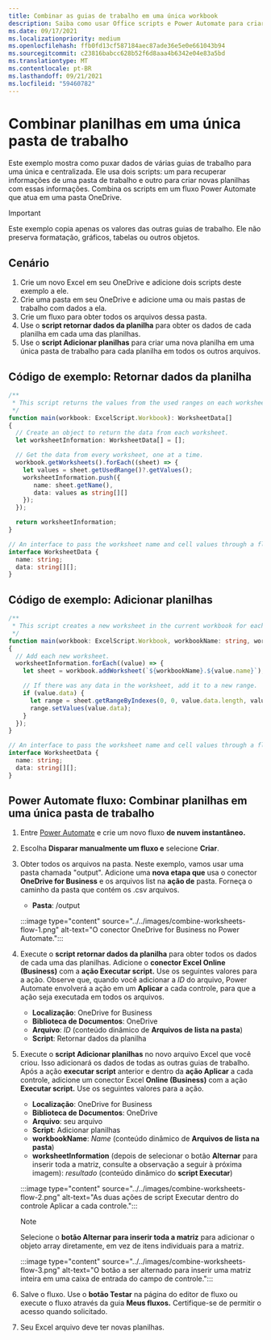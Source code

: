 ```yaml
---
title: Combinar as guias de trabalho em uma única workbook
description: Saiba como usar Office scripts e Power Automate para criar planilhas de mesclagem de outras pasta de trabalho em uma única pasta de trabalho.
ms.date: 09/17/2021
ms.localizationpriority: medium
ms.openlocfilehash: ffb0fd13cf587184aec87ade36e5e0e661043b94
ms.sourcegitcommit: c23816babcc628b52f6d8aaa4b6342e04e83a5bd
ms.translationtype: MT
ms.contentlocale: pt-BR
ms.lasthandoff: 09/21/2021
ms.locfileid: "59460782"
---
```

# <a name="combine-worksheets-into-a-single-workbook"></a>Combinar planilhas em uma única pasta de trabalho

Este exemplo mostra como puxar dados de várias guias de trabalho para uma única e centralizada. Ele usa dois scripts: um para recuperar informações de uma pasta de trabalho e outro para criar novas planilhas com essas informações. Combina os scripts em um fluxo Power Automate que atua em uma pasta OneDrive.

> [!IMPORTANT]
> Este exemplo copia apenas os valores das outras guias de trabalho. Ele não preserva formatação, gráficos, tabelas ou outros objetos.

## <a name="scenario"></a>Cenário

1. Crie um novo Excel em seu OneDrive e adicione dois scripts deste exemplo a ele.
1. Crie uma pasta em seu OneDrive e adicione uma ou mais pastas de trabalho com dados a ela.
1. Crie um fluxo para obter todos os arquivos dessa pasta.
1. Use o **script retornar dados da planilha** para obter os dados de cada planilha em cada uma das planilhas.
1. Use o **script Adicionar planilhas** para criar uma nova planilha em uma única pasta de trabalho para cada planilha em todos os outros arquivos.

## <a name="sample-code-return-worksheet-data"></a>Código de exemplo: Retornar dados da planilha

```TypeScript
/**
 * This script returns the values from the used ranges on each worksheet.
 */
function main(workbook: ExcelScript.Workbook): WorksheetData[]
{
  // Create an object to return the data from each worksheet.
  let worksheetInformation: WorksheetData[] = [];

  // Get the data from every worksheet, one at a time.
  workbook.getWorksheets().forEach((sheet) => {
    let values = sheet.getUsedRange()?.getValues();
    worksheetInformation.push({
       name: sheet.getName(),
       data: values as string[][]
    });
  });

  return worksheetInformation;
}

// An interface to pass the worksheet name and cell values through a flow.
interface WorksheetData {
  name: string;
  data: string[][];
}
```

## <a name="sample-code-add-worksheets"></a>Código de exemplo: Adicionar planilhas

```TypeScript
/**
 * This script creates a new worksheet in the current workbook for each WorksheetData object provided.
 */
function main(workbook: ExcelScript.Workbook, workbookName: string, worksheetInformation: WorksheetData[])
{
  // Add each new worksheet.
  worksheetInformation.forEach((value) => {
    let sheet = workbook.addWorksheet(`${workbookName}.${value.name}`);

    // If there was any data in the worksheet, add it to a new range.
    if (value.data) {
      let range = sheet.getRangeByIndexes(0, 0, value.data.length, value.data[0].length);
      range.setValues(value.data);
    }
  });
}

// An interface to pass the worksheet name and cell values through a flow.
interface WorksheetData {
  name: string;
  data: string[][];
}
```

## <a name="power-automate-flow-combine-worksheets-into-a-single-workbook"></a>Power Automate fluxo: Combinar planilhas em uma única pasta de trabalho

1. Entre [Power Automate](https://flow.microsoft.com) e crie um novo fluxo **de nuvem instantâneo.**
1. Escolha **Disparar manualmente um fluxo e** selecione **Criar**.
1. Obter todos os arquivos na pasta. Neste exemplo, vamos usar uma pasta chamada "output". Adicione uma **nova etapa que** usa o conector **OneDrive for Business** e os arquivos list na **ação de** pasta. Forneça o caminho da pasta que contém os .csv arquivos.
    * **Pasta**: /output

    :::image type="content" source="../../images/combine-worksheets-flow-1.png" alt-text="O conector OneDrive for Business no Power Automate.":::
1. Execute o **script retornar dados da planilha** para obter todos os dados de cada uma das planilhas. Adicione o **conector Excel Online (Business)** com a **ação Executar script.** Use os seguintes valores para a ação. Observe que, quando você adicionar a *ID* do arquivo, Power Automate envolverá a ação em um **Aplicar** a cada controle, para que a ação seja executada em todos os arquivos.
    * **Localização**: OneDrive for Business
    * **Biblioteca de Documentos**: OneDrive
    * **Arquivo**: *ID* (conteúdo dinâmico de **Arquivos de lista na pasta**)
    * **Script**: Retornar dados da planilha
1. Execute o **script Adicionar planilhas** no novo arquivo Excel que você criou. Isso adicionará os dados de todas as outras guias de trabalho. Após a ação **executar script** anterior e dentro da **ação Aplicar** a cada controle, adicione um conector Excel **Online (Business)** com a ação **Executar script.** Use os seguintes valores para a ação.
    * **Localização**: OneDrive for Business
    * **Biblioteca de Documentos**: OneDrive
    * **Arquivo**: seu arquivo
    * **Script**: Adicionar planilhas
    * **workbookName**: *Name* (conteúdo dinâmico de **Arquivos de lista na pasta**)
    * **worksheetInformation** (depois de selecionar o botão **Alternar** para inserir toda a matriz, consulte a observação a seguir à próxima imagem): *resultado* (conteúdo dinâmico do **script Executar**)

    :::image type="content" source="../../images/combine-worksheets-flow-2.png" alt-text="As duas ações de script Executar dentro do controle Aplicar a cada controle.":::
    > [!NOTE]
    > Selecione o **botão Alternar para inserir toda a matriz** para adicionar o objeto array diretamente, em vez de itens individuais para a matriz.
    >
    > :::image type="content" source="../../images/combine-worksheets-flow-3.png" alt-text="O botão a ser alternado para inserir uma matriz inteira em uma caixa de entrada do campo de controle.":::
1. Salve o fluxo. Use o **botão Testar** na página do editor de fluxo ou execute o fluxo através da guia **Meus fluxos.** Certifique-se de permitir o acesso quando solicitado.
1. Seu Excel arquivo deve ter novas planilhas.
